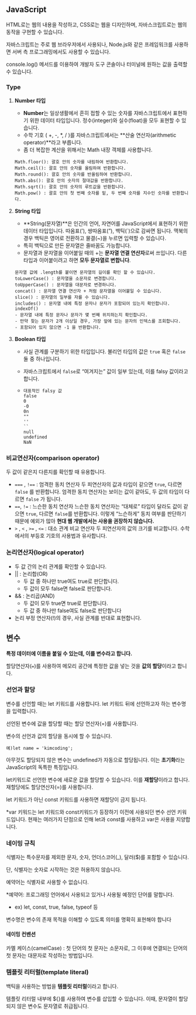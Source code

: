 ## JavaScript

HTML로는 웹의 내용을 작성하고, CSS로는 웹을 디자인하며, 자바스크립트로는 웹의 동작을 구현할 수 있습니다.

자바스크립트는 주로 웹 브라우저에서 사용되나, Node.js와 같은 프레임워크를 사용하면 서버 측 프로그래밍에서도 사용할 수 있습니다.

console.log() 메서드를 이용하여 개발자 도구 콘솔이나 터미널에 원하는 값을 출력할 수 있습니다.



### Type

1. **Number 타입**

   - **Number**는 일상생활에서 흔히 접할 수 있는 숫자를 자바스크립트에서 표현하기 위한 데이터 타입입니다. 정수(integer)와 실수(float)을 모두 표현할 수 있습니다.
   -  수학 기호 ( +, -, *, / )를 자바스크립트에서는 **산술 연산자(arithmetic operator)**라고 부릅니다.
   - 좀 더 복잡한 계산을 위해서는 Math 내장 객체를 사용합니다. 

   ```
   Math.floor(): 괄호 안의 숫자를 내림하여 반환합니다.
   Math.ceil(): 괄호 안의 숫자를 올림하여 반환합니다.
   Math.round(): 괄호 안의 숫자를 반올림하여 반환합니다.
   Math.abs(): 괄호 안의 숫자의 절대값을 반환합니다.
   Math.sqrt(): 괄호 안의 숫자의 루트값을 반환합니다.
   Math.pow() : 괄호 안의 첫 번째 숫자를 밑, 두 번째 숫자를 지수인 숫자를 반환합니다.
   ```

2. **String 타입**

   - **String(문자열)**은 인간의 언어, 자연어를 JavaScript에서 표현하기 위한 데이터 타입입니다. 따옴표(’), 쌍따옴표(”), 백틱(`)으로 감싸면 됩니다. 맥북의 경우 백틱은 영어로 전환하고 물결(~)을 누르면 입력할 수 있습니다.
   - 특히 백틱으로 만든 문자열은 줄바꿈도 가능합니다.
   - 문자열과 문자열을 이어붙일 때의 +는 **문자열 연결 연산자**로써 쓰입니다. 다른 타입과 이어붙이려고 하면 **모두 문자열로 변합니다**. 

   ```
   문자열 값에 .length를 붙이면 문자열의 길이를 확인 할 수 있습니다.
   toLowerCase() : 문자열을 소문자로 변경합니다.
   toUpperCase() : 문자열을 대문자로 변경하니다.
   concat() : 문자열 연결 연산자 + 처럼 문자열을 이어붙일 수 있습니다.
   slice() : 문자열의 일부를 자를 수 있습니다.
   includes() : 문자열 내에 특정 문자나 문자가 포함되어 있는지 확인합니다.
   indexOf()
   - 문자열 내에 특정 문자나 문자가 몇 번째 위치하는지 확인합니다.
   - 만약 찾는 문자가 2개 이상일 경우, 가장 앞에 있는 문자의 인덱스를 조회합니다.
   - 포함되어 있지 않으면 -1 을 반환합니다.
   ```

3. **Boolean 타입**

   - 사실 관계를 구분하기 위한 타입입니다. 불리언 타입의 값은 `true` 혹은 `false` 둘 중 하나입니다.

   - 자바스크립트에서 `false`로 “여겨지는” 값이 일부 있는데, 이를 falsy 값이라고 합니다. 

   - ```
     대표적인 falsy 값
     false
     0
     -0
     0n
     ""
     ''
     ``
     null
     undefined
     NaN
     ```



### 비교연산자(comparison operator)

두 값이 같은지 다른지를 확인할 때 유용합니다.

- `===` , `!==` : 엄격한 동치 연산자 두 피연산자의 값과 타입이 같으면 `true`, 다르면 `false` 를 반환합니다. 엄격한 동치 연산자는 보이는 값이 같아도, 두 값의 타입이 다르면 `false` 가 됩니다.
- `==`, `!=` : 느슨한 동치 연산자 느슨한 동치 연산자는 “대체로” 타입이 달라도 값이 같으면 `true`, 다르면 `false`를 반환합니다. 이렇게 “느슨하게” 동치 여부를 판단하기 때문에 예외가 많아 **현대 웹 개발에서는 사용을 권장하지 않습니다.** 
- `>` , `<` , `>=` , `<=` : 대소 관계 비교 연산자 두 피연산자의 값의 크기를 비교합니다. 수학에서의 부등호 기호의 사용법과 유사합니다.



### 논리연산자(logical operator)

- 두 값 간의 논리 관계를 확인할 수 있습니다.
- || : 논리합(OR)
  - 두 값 중 하나만 true여도 true로 판단합니다.
  - 두 값이 모두 false면 false로 판단합니다.
- && : 논리곱(AND)
  - 두 값이 모두 true면 true로 판단합니다.
  - 두 값 중 하나만 false여도 false로 판단합니다
- 논리 부정 연산자(!)의 경우, 사실 관계를 반대로 표현합니다.



## 변수

**특정 데이터에 이름을 붙일 수 있는데, 이를 변수라고 합니다.**

할당연산자(`=`)를 사용하여 메모리 공간에 특정한 값을 넣는 것을 **값의 할당**이라고 합니다.



### 선언과 할당

변수를 선언할 때는 let 키워드를 사용합니다. let 키워드 뒤에 선언하고자 하는 변수명을 입력합니다.

선언된 변수에 값을 할당할 때는 할당 연산자(=)를 사용합니다.

변수의 선언과 값의 할당을 동시에 할 수 있습니다.

```
예)let name = 'kimcoding';
```

아무것도 할당되지 않은 변수는 undefined가 자동으로 할당됩니다. 이는 **초기화**라는 JavaScript의 독특한 특징입니다.

let키워드로 선언한 변수에 새로운 값을 할당할 수 있습니다. 이를 **재할당**이라고 합니다. 재할당에도 할당연산자(=)를 사용합니다.

let 키워드가 아닌 const 키워드를 사용하면 재할당이 금지 됩니다.

\*var 키워드는 let 키워드와 const키워드가 등장하기 이전에 사용되던 변수 선언 키워드입니다. 현재는 여러가지 단점으로 인해 let과 const를 사용하고 var은 사용을 지양합니다.



### 네이밍 규칙

식별자는 특수문자를 제외한 문자, 숫자, 언더스코어(_), 달러($)를 포함할 수 있습니다.

단, 식별자는 숫자로 시작하는 것은 허용하지 않습니다.

예약어는 식별자로 사용할 수 없습니다.

\*예약어: 프로그래밍 언어에서 사용되고 있거나 사용될 예정인 단어를 말합니다.

- ex) let, const, true, false, typeof 등

변수명은 변수의 존재 목적을 이해할 수 있도록 의미를 명확히 표현해야 합니다



#### 네이밍 컨벤션

카멜 케이스(camelCase) : 첫 단어의 첫 문자는 소문자로, 그 이후에 연결되는 단어의 첫 문자는 대문자로 작성하는 방법입니다.



### 템플릿 리터럴(template literal)

백틱을 사용하는 방법을 **템플릿 리터럴**이라고 합니다. 

템플릿 리터럴 내부에 ${}를 사용하여 변수를 삽입할 수 있습니다. 이때, 문자열이 할당되지 않은 변수도 문자열로 취급됩니다.

